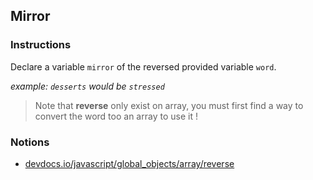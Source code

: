 ## Mirror

### Instructions

Declare a variable `mirror` of the reversed provided variable `word`.

_example: `desserts` would be `stressed`_

> Note that **reverse** only exist on array, you must first find a way to
> convert the word too an array to use it !

### Notions

- [devdocs.io/javascript/global_objects/array/reverse](https://devdocs.io/javascript/global_objects/array/reverse)
